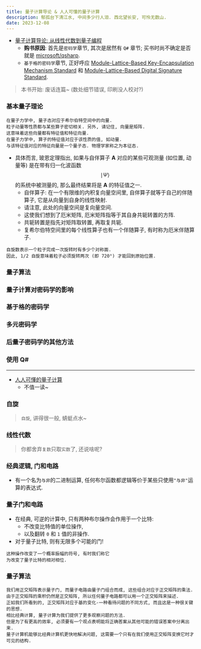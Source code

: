 ```yaml
---
title: 量子计算导论 & 人人可懂的量子计算
description: 郁孤台下清江水, 中间多少行人泪. 西北望长安, 可怜无数山.
date: 2023-12-08
---
```


- [量子计算导论: 从线性代数到量子编程](https://book.douban.com/subject/36329438/)
  - __购书原因__: 首先是`密码学`章节, 其次是居然有 `Q#` 章节;
    买书时尚不确定是否就是
    [microsoft/qsharp](https://github.com/microsoft/qsharp).
  - `基于格的密码学`章节, 正好呼应
    [Module-Lattice-Based Key-Encapsulation Mechanism Standard](https://csrc.nist.gov/pubs/fips/203/ipd)
    和
    [Module-Lattice-Based Digital Signature Standard](https://csrc.nist.gov/pubs/fips/204/ipd).

> 本书开始: 废话连篇~ (数处细节错误, 印刷没人校对?)

### 基本量子理论

```
在量子力学中, 量子态对应于希尔伯特空间中的向量.
粒子动量等性质都与某些算子密切相关. 另外, 请记住, 向量是矩阵.
这意味着这些向量都有特征值和特征向量.
在量子力学中, 算子的特征值对应于该性质的值, 如动量.
与该特征值对应的特征向量是一个量子态. 物理学家称之为本征态.
```

- 具体而言, 玻恩定理指出, 如果与自伴算子 __A__ 对应的某些可观测量
  (如位置, 动量等) 是在带有归一化波函数
  $$ \mid Ψ \rangle $$
  的系统中被测量的, 那么最终结果将是 __A__ 的特征值之一.
  - 自伴算子: 在一个有限维的内积复向量空间里, 自伴算子就等于自己的伴随算子,
    它是从向量到自身的线性映射.
  - 请注意, 此处的向量空间是复向量空间.
  - 这使我们想到了厄米矩阵, 厄米矩阵指等于其自身共轭转置的方阵.
  - 共轭转置是指先对矩阵取转置, 再取复共轭.
  - 复希尔伯特空间里的每个线性算子也有一个伴随算子, 有时称为厄米伴随算子.

```
自旋数表示一个粒子完成一次旋转时有多少个对称面.
因此, 1/2 自旋意味着粒子必须旋转两次 (即 720°) 才能回到原始位置.
```

### 量子算法

### 量子计算对密码学的影响

### 基于格的密码学

### 多元密码学

### 后量子密码学的其他方法

### 使用 Q#

------------------

- [人人可懂的量子计算](https://book.douban.com/subject/34996717/)
  - 不值一读~

### 自旋

> `自旋`, 讲得很一般, 蜻蜓点水~

### 线性代数

> 你都舍弃`复数`只取`实数`了, 还说啥呢?

### 经典逻辑, 门和电路

- 有一个名为`与非`的二进制运算,
  任何布尔函数都逻辑等价于某些只使用`"与非"`运算的表达式.

### 量子门和电路

- 在经典, 可逆的计算中, 只有两种布尔操作会作用于一个比特:
  - 不改变比特值的单位操作,
  - 以及翻转 `0` 和 `1` 值的非操作.
- 对于量子比特, 则有无限多个可能的门!

```
这种操作改变了一个概率振幅的符号, 有时我们称它
为改变了量子比特的相对相位.
```

### 量子算法

```
我们用正交矩阵表示量子门, 而量子电路由量子门组合而成, 这些组合对应于正交矩阵的乘法.
由于正交矩阵的乘积仍然是正交矩阵, 所以任何量子电路都可以用一个正交矩阵来描述.
正如我们所看到的, 正交矩阵对应于基的变化-一种看待问题的不同方式, 而且这是一种很关键的思想.
相比经典计算, 量子计算为我们提供了更多观察问题的方法.
但是为了有更高的效率, 必须要有一个观点表明能将正确答案从其他可能的错误答案中分离出来.
量子计算机能够比经典计算机更快地解决问题, 这需要一个只有在我们使用正交矩阵变换它时才可见的结构.
```
